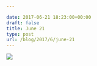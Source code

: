```yaml
---

date: 2017-06-21 18:23:00+00:00
draft: false
title: June 21
type: post
url: /blog/2017/6/june-21
---
```


![](/images/2017-06-21-20176june-21/image-asset.jpeg)

